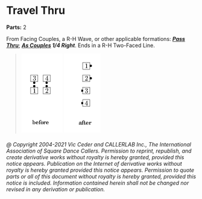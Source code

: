 
# Travel Thru
**Parts:** 2  

From Facing Couples, a R-H
Wave, or other applicable formations:
***[Pass Thru](../b1/pass_thru.md)***;
***[As Couples](../a1/as_couples.md) 1/4 Right***.
Ends in a R-H Two-Faced Line.

> 
> ![alt](travel_thru-1.png)
> ![alt](travel_thru-2.png)
> 

###### @ Copyright 2004-2021 Vic Ceder and CALLERLAB Inc., The International Association of Square Dance Callers. Permission to reprint, republish, and create derivative works without royalty is hereby granted, provided this notice appears. Publication on the Internet of derivative works without royalty is hereby granted provided this notice appears. Permission to quote parts or all of this document without royalty is hereby granted, provided this notice is included. Information contained herein shall not be changed nor revised in any derivation or publication.
